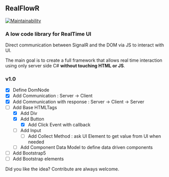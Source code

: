 ## RealFlowR 
[![Maintainability](https://api.codeclimate.com/v1/badges/b0dccaa467a682b7d5d2/maintainability)](https://codeclimate.com/github/abbadon1334/RealFlowR/maintainability)

### A low code library for RealTime UI

Direct communication between SignalR and the DOM via JS to interact with UI.

The main goal is to create a full framework that allows real time interaction
using only server side C# __without touching HTML or JS__.

### v1.0

- [x] Define DomNode
- [x] Add Communication : Server -> Client
- [x] Add Communication with response : Server -> Client -> Server
- [ ] Add Base HTMLTags
    - [x] Add Div
    - [x] Add Button
        - [x] Add Click Event with callback
    - [ ] Add Input
        - [ ] Add Collect Method : ask UI Element to get value from UI when needed
    - [ ] Add Component Data Model to define data driven components
- [ ] Add Bootstrap5
- [ ] Add Bootstrap elements

Did you like the idea? Contribute are always welcome.
